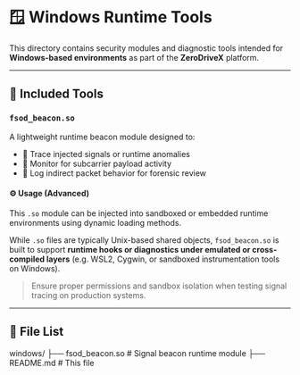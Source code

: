 # 🪟 Windows Runtime Tools

This directory contains security modules and diagnostic tools intended for **Windows-based environments** as part of the **ZeroDriveX** platform.

---

## 🔧 Included Tools

### `fsod_beacon.so`

A lightweight runtime beacon module designed to:
- 📡 Trace injected signals or runtime anomalies
- 🎯 Monitor for subcarrier payload activity
- 🧾 Log indirect packet behavior for forensic review

#### ⚙️ Usage (Advanced)
This `.so` module can be injected into sandboxed or embedded runtime environments using dynamic loading methods.

While `.so` files are typically Unix-based shared objects, `fsod_beacon.so` is built to support **runtime hooks or diagnostics under emulated or cross-compiled layers** (e.g. WSL2, Cygwin, or sandboxed instrumentation tools on Windows).

> Ensure proper permissions and sandbox isolation when testing signal tracing on production systems.

---

## 📁 File List

windows/
├── fsod_beacon.so   # Signal beacon runtime module
├── README.md        # This file

